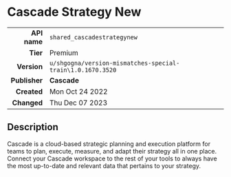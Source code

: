 # Cascade Strategy New
| | |
|-:|-|
|**API name**|`shared_cascadestrategynew`|
|**Tier**|Premium|
|**Version**|`u/shgogna/version-mismatches-special-train\1.0.1670.3520`|
|**Publisher**|**Cascade**|
|**Created**|Mon Oct 24 2022|
|**Changed**|Thu Dec 07 2023|

## Description
Cascade is a cloud-based strategic planning and execution platform for teams to plan, execute, measure, and adapt their strategy all in one place. Connect your Cascade workspace to the rest of your tools to always have the most up-to-date and relevant data that pertains to your strategy.
